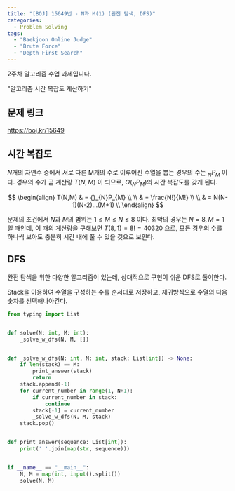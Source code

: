 ```yaml
---
title: "[BOJ] 15649번 - N과 M(1) (완전 탐색, DFS)"
categories:
  - Problem Solving
tags:
  - "Baekjoon Online Judge"
  - "Brute Force"
  - "Depth First Search"
---
```


2주차 알고리즘 수업 과제입니다.

"알고리즘 시간 복잡도 계산하기"

## 문제 링크

<https://boj.kr/15649>

## 시간 복잡도

$N$개의 자연수 중에서 서로 다른 M개의 수로 이루어진 수열을 뽑는 경우의 수는 $_NP_M$ 이다. 경우의 수가 곧 계산량 $T(N, M)$ 이 되므로, $O(_NP_M)$의 시간 복잡도를 갖게 된다.

$$
\begin{align}
T(N,M)
& = {}_{N}P_{M} \\
\\
& = \frac{N!}{M!} \\
\\
& = N(N-1)(N-2)...(M+1) \\
\end{align}
$$

문제의 조건에서 $N$과 $M$의 범위는 $1 \leq M \leq N \leq 8$ 이다. 최악의 경우는 $N=8, M=1$ 일 때인데, 이 때의 계산량을 구해보면 $T(8, 1) = 8! = 40320$ 으로, 모든 경우의 수를 하나씩 보아도 충분히 시간 내에 풀 수 있을 것으로 보인다.

## DFS

완전 탐색을 위한 다양한 알고리즘이 있는데, 상대적으로 구현이 쉬운 DFS로 풀이한다.

Stack을 이용하여 수열을 구성하는 수를 순서대로 저장하고, 재귀방식으로 수열의 다음 숫자를 선택해나아간다.

```python
from typing import List


def solve(N: int, M: int):
    _solve_w_dfs(N, M, [])


def _solve_w_dfs(N: int, M: int, stack: List[int]) -> None:
    if len(stack) == M:
        print_answer(stack)
        return
    stack.append(-1)
    for current_number in range(1, N+1):
        if current_number in stack:
            continue
        stack[-1] = current_number
        _solve_w_dfs(N, M, stack)
    stack.pop()


def print_answer(sequence: List[int]):
    print(' '.join(map(str, sequence)))


if __name__ == "__main__":
    N, M = map(int, input().split())
    solve(N, M)
```
